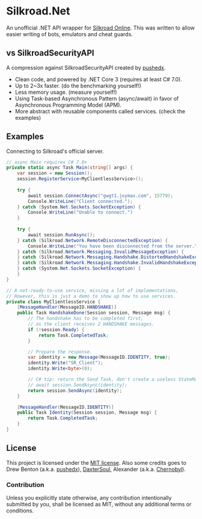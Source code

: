 ﻿# Silkroad.Net
An unofficial .NET API wrapper for [Silkroad Online]. This was written to allow easier writing of bots, emulators and cheat guards.

[Silkroad Online]: https://www.silkroadonline.net/

## vs SilkroadSecurityAPI
A compression against SilkroadSecurityAPI created by [pushedx].

* Clean code, and powered by .NET Core 3 (requires at least C# 7.0).
* Up to 2~3x faster. (do the benchmarking yourself!)
* Less memory usage. (measure yourself!)
* Using Task-based Asynchronous Pattern (async/await) in favor of Asynchronous Programming Model (APM).
* More abstract with reusable components called services. (check the examples)

## Examples
Connecting to Silkroad's official server. 
```c#
// async Main requires C# 7.0+
private static async Task Main(string[] args) {
    var session = new Session();
    session.RegisterService<MyClientlessService>();
	
    try {
        await session.ConnectAsync("gwgt1.joymax.com", 15779);
        Console.WriteLine("Client connected.");
    } catch (System.Net.Sockets.SocketException) {
        Console.WriteLine("Unable to connect.")
    } 
	
    try {
        await session.RunAsync();
    } catch (Silkroad.Network.RemoteDisconnectedException) {
        Console.WriteLine("You have been disconnected from the server.");
    } catch (Silkroad.Network.Messaging.InvalidMessageException) {
    } catch (Silkroad.Network.Messaging.Handshake.DistortedHandshakeException) {
    } catch (Silkroad.Network.Messaging.Handshake.InvalidHandshakeException) {
    } catch (System.Net.Sockets.SocketException) {
    }
}

// A not-ready-to-use service, missing a lot of implementations,
// However, this is just a demo to show up how to use services.
private class MyClientlessService {
    [MessageHandler(MessageID.HANDSHAKE)]
    public Task HandshakeDone(Session session, Message msg) {
        // The handshake has to be completed first,
        // as the client receives 2 HANDSHAKE messages. 
        if (!session.Ready) {
            return Task.CompletedTask;
        }

        // Prepare the response.
        var identity = new Message(MessageID.IDENTITY, true);
        identity.Write("SR_Client");
        identity.Write<byte>(0);

        // C# tip: return the Send Task, don't create a useless StateMachine.
        // await session.SendAsync(identity);
        return session.SendAsync(identity);
    }

    [MessageHandler(MessageID.IDENTITY)]
    public Task Identity(Session session, Message msg) {
        return Task.CompletedTask;
    }
}
``` 

## License
This project is licensed under the [MIT license].
Also some credits goes to Drew Benton (a.k.a. [pushedx]), [DaxterSoul], Alexander (a.k.a. [Chernobyl]).

[MIT license]: LICENSE
[pushedx]: https://www.elitepvpers.com/forum/members/900141-pushedx.html
[DaxterSoul]: https://github.com/DummkopfOfHachtenduden
[Chernobyl]: https://gitlab.com/Chernobyl_

### Contribution
Unless you explicitly state otherwise, any contribution intentionally submitted
by you, shall be licensed as MIT, without any additional terms or conditions.
